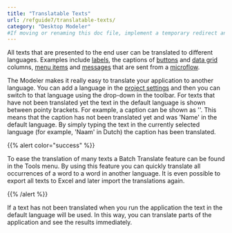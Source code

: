 ```yaml
---
title: "Translatable Texts"
url: /refguide7/translatable-texts/
category: "Desktop Modeler"
#If moving or renaming this doc file, implement a temporary redirect and let the respective team know they should update the URL in the product. See Mapping to Products for more details.
---
```



All texts that are presented to the end user can be translated to different languages. Examples include [labels](/refguide7/label/), the captions of [buttons](/refguide7/button-widgets/) and [data grid](/refguide7/data-grid/) columns, [menu items](/refguide7/menu-item/) and [messages](/refguide7/show-message/) that are sent from a [microflow](/refguide7/microflows/).

The Modeler makes it really easy to translate your application to another language. You can add a language in the [project settings](/refguide7/project-settings/) and then you can switch to that language using the drop-down in the toolbar. For texts that have not been translated yet the text in the default language is shown between pointy brackets. For example, a caption can be shown as '<Name>'. This means that the caption has not been translated yet and was 'Name' in the default language. By simply typing the text in the currently selected language (for example, 'Naam' in Dutch) the caption has been translated.

{{% alert color="success" %}}

To ease the translation of many texts a Batch Translate feature can be found in the Tools menu. By using this feature you can quickly translate all occurrences of a word to a word in another language. It is even possible to export all texts to Excel and later import the translations again.

{{% /alert %}}

If a text has not been translated when you run the application the text in the default language will be used. In this way, you can translate parts of the application and see the results immediately.
